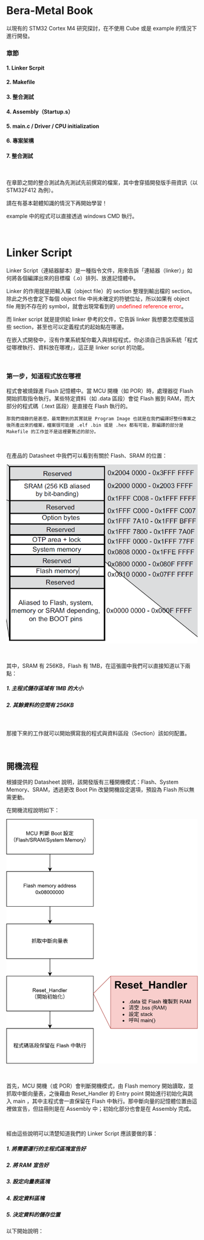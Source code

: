 # Bera-Metal Book

以現有的 STM32 Cortex M4 研究探討，在不使用 Cube 或是 example 的情況下進行開發。

### 章節
#### 1. Linker Scrpit
#### 2. Makefile
#### 3. 整合測試
#### 4. Assembly（Startup.s）
#### 5. main.c / Driver / CPU initialization
#### 6. 專案架構
#### 7. 整合測試

</br>

在章節之間的整合測試為先測試先前撰寫的檔案，其中會穿插開發版手冊資訊（以STM32F412 為例）。

請在有基本韌體知識的情況下再開始學習！

example 中的程式可以直接透過 windows CMD 執行。

</br>

# Linker Script

Linker Script（連結器腳本）是一種指令文件，用來告訴「連結器（linker）」如何將各個編譯出來的目標檔（.o）排列、放進記憶體中。

Linker 的作用就是把輸入檔（object file）的 section 整理到輸出檔的  section。除此之外也會定下每個 object file 中尚未確定的符號位址，所以如果有 object file 用到不存在的 symbol，就會出現常看到的 <font color=red>undefined reference error</font>。

而 linker script 就是提供給 linker 參考的文件，它告訴 linker 我想要怎麼擺放這些 section，甚至也可以定義程式的起始點在哪邊。

在嵌入式開發中，沒有作業系統幫你載入與排程程式，你必須自己告訴系統「程式從哪裡執行、資料放在哪裡」，這正是 linker script 的功能。

</br>

### 第一步，知道程式放在哪裡

程式會被燒錄進 Flash 記憶體中。當 MCU 開機（如 POR）時，處理器從 Flash 開始抓取指令執行。某些特定資料（如 .data 區段）會從 Flash 搬到 RAM，而大部分的程式碼（.text 區段）是直接在 Flash 執行的。

```
那我們燒錄的是甚麼，最常聽到的其實就是 Program Image 也就是在我們編譯好整份專案之後所產出來的檔案，檔案很可能是 .elf .bin 或是 .hex 都有可能，那編譯的部分是 Makefile 的工作並不是這裡要贅述的部分。
```

</br>

在產品的 Datasheet 中我們可以看到有關於 Flash、SRAM 的位置：

![STM32F412_memory_map](images/STM32F412_memory_map.png)

</br>

其中，SRAM 有 256KB，Flash 有 1MB，在這張圖中我們可以直接知道以下兩點：</br>
##### 1. 主程式儲存區域有 1MB 的大小
##### 2. 其餘資料的空間有 256KB

</br>

那接下來的工作就可以開始撰寫我的程式與資料區段（Section）該如何配置。

</br>

## 開機流程

根據提供的 Datasheet 說明，該開發版有三種開機模式：Flash、System Memory、SRAM，透過更改 Boot Pin 改變開機設定選項，預設為 Flash 所以無需更動。

在開機流程說明如下：

![booting](images/開機流程.png)

</br>

首先，MCU 開機（或 POR）會判斷開機模式，由 Flash memory 開始讀取，並抓取中斷向量表，之後藉由 Reset_Handler 的 Entry point 開始進行初始化與跳入 main ，其中主程式會一直保留在 Flash 中執行。那中斷向量的記憶體位置由這裡做宣告，但註冊則是在 Assembly 中；初始化部分也會是在 Assembly 完成。

</br>

經由這些說明可以清楚知道我們的 Linker Script 應該要做的事：</br>
##### 1. 將需要運行的主程式區塊宣告好
##### 2. 將 RAM 宣告好
##### 3. 設定向量表區塊
##### 4. 設定資料區塊
##### 5. 決定資料的儲存位置

以下開始說明：

</br>


